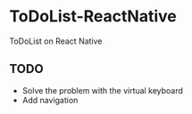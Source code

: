 # ToDoList-ReactNative
ToDoList on React Native
## TODO
* Solve the problem with the virtual keyboard
* Add navigation
